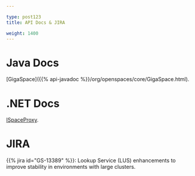 ```yaml
---

type: post123
title: API Docs & JIRA

weight: 1400
---
```


 
# Java Docs

[GigaSpace]({{% api-javadoc %}}/org/openspaces/core/GigaSpace.html).


# .NET Docs

[ISpaceProxy]({{%api-dotnetdoc%}}/T_GigaSpaces_Core_ISpaceProxy.htm).


# JIRA

{{% jira id="GS-13389" %}}: Lookup Service (LUS) enhancements to improve stability in environments with large clusters.
